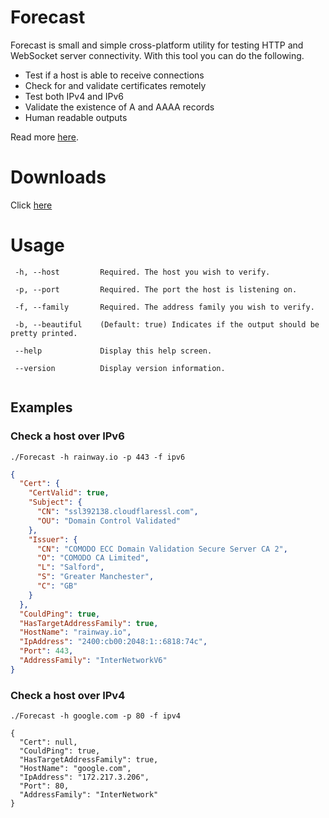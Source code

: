 ﻿# Forecast 

Forecast is small and simple cross-platform utility for testing HTTP and WebSocket server connectivity. With this tool you can do the following.

- Test if a host is able to receive connections
- Check for and validate certificates remotely 
- Test both IPv4 and IPv6
- Validate the existence of A and AAAA records
- Human readable outputs

Read more [here](https://blog.rainway.io/open-sourcing-forecast-an-http-and-websocket-tester-ed9cd2c64f35).

# Downloads

Click [here](https://github.com/RainwayApp/Forecast/releases/latest) 

# Usage 


```
 -h, --host         Required. The host you wish to verify.

 -p, --port         Required. The port the host is listening on.

 -f, --family       Required. The address family you wish to verify.

 -b, --beautiful    (Default: true) Indicates if the output should be pretty printed.

 --help             Display this help screen.

 --version          Display version information.
 
```


## Examples


### Check a host over IPv6

```./Forecast -h rainway.io -p 443 -f ipv6```

```json
{
  "Cert": {
    "CertValid": true,
    "Subject": {
      "CN": "ssl392138.cloudflaressl.com",
      "OU": "Domain Control Validated"
    },
    "Issuer": {
      "CN": "COMODO ECC Domain Validation Secure Server CA 2",
      "O": "COMODO CA Limited",
      "L": "Salford",
      "S": "Greater Manchester",
      "C": "GB"
    }
  },
  "CouldPing": true,
  "HasTargetAddressFamily": true,
  "HostName": "rainway.io",
  "IpAddress": "2400:cb00:2048:1::6818:74c",
  "Port": 443,
  "AddressFamily": "InterNetworkV6"
}
```

### Check a host over IPv4
```./Forecast -h google.com -p 80 -f ipv4```



```
{
  "Cert": null,
  "CouldPing": true,
  "HasTargetAddressFamily": true,
  "HostName": "google.com",
  "IpAddress": "172.217.3.206",
  "Port": 80,
  "AddressFamily": "InterNetwork"
}
```